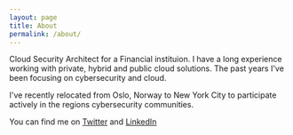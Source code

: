 ```yaml
---
layout: page
title: About
permalink: /about/
---
```


Cloud Security Architect for a Financial instituion. I have a long experience working with private, hybrid and public cloud solutions. The past years I've been focusing on cybersecurity and cloud.

I've recently relocated from Oslo, Norway to New York City to participate actively in the regions cybersecurity communities.

You can find me on  [Twitter](https://twitter.com/KarimMelhaoui) and [LinkedIn](https://www.linkedin.com/in/karim-el-melhaoui-34691956/)